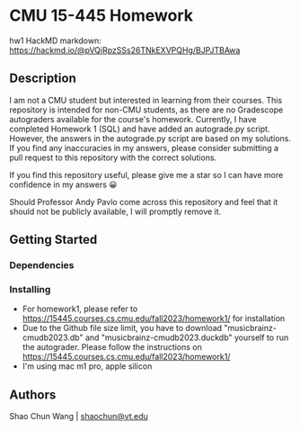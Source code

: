

# CMU 15-445 Homework

hw1 HackMD markdown: https://hackmd.io/@pVQjRpzSSs26TNkEXVPQHg/BJPJTBAwa

## Description

I am not a CMU student but interested in learning from their courses. This repository is intended for non-CMU students, as there are no Gradescope autograders available for the course's homework. Currently, I have completed Homework 1 (SQL) and have added an autograde.py script. However, the answers in the autograde.py script are based on my solutions. If you find any inaccuracies in my answers, please consider submitting a pull request to this repository with the correct solutions.

If you find this repository useful, please give me a star so I can have more confidence in my answers 😀

Should Professor Andy Pavlo come across this repository and feel that it should not be publicly available, I will promptly remove it.

## Getting Started

### Dependencies

### Installing

* For homework1, please refer to https://15445.courses.cs.cmu.edu/fall2023/homework1/ for installation
* Due to the Github file size limit, you have to download "musicbrainz-cmudb2023.db" and "musicbrainz-cmudb2023.duckdb" yourself to run the autograder. Please follow the instructions on https://15445.courses.cs.cmu.edu/fall2023/homework1/
* I'm using mac m1 pro, apple silicon

## Authors

Shao Chun Wang | shaochun@vt.edu
